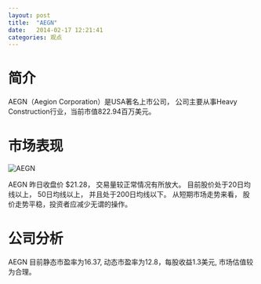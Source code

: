 ```yaml
---
layout: post
title:  "AEGN"
date:   2014-02-17 12:21:41
categories: 观点
---
```


# 简介
AEGN（Aegion Corporation）是USA著名上市公司，
公司主要从事Heavy Construction行业，当前市值822.94百万美元。

# 市场表现

![AEGN](http://finviz.com/chart.ashx?t=AEGN&ty=c&ta=1&p=d&s=l)

AEGN 昨日收盘价 $21.28，
交易量较正常情况有所放大。
目前股价处于20日均线以上，
50日均线以上，
并且处于200日均线以下。
从短期市场走势来看，
股价走势平稳，投资者应减少无谓的操作。

# 公司分析
AEGN 目前静态市盈率为16.37, 动态市盈率为12.8，每股收益1.3美元,
市场估值较为合理。
